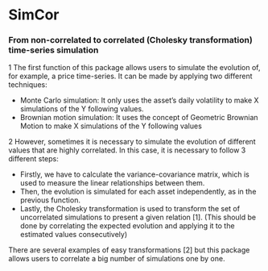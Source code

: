 # SimCor
### From non-correlated to correlated (Cholesky transformation) time-series simulation

1
The first function of this package allows users to simulate the evolution of, for example, a price time-series. It can be made by applying two different techniques:
- Monte Carlo simulation: It only uses the asset’s daily volatility to make X simulations of the Y following values.
- Brownian motion simulation: It uses the concept of Geometric Brownian Motion to make X simulations of the Y following values

2
However, sometimes it is necessary to simulate the evolution of different values that are highly correlated. In this case, it is necessary to follow 3 different steps:
- Firstly, we have to calculate the variance-covariance matrix, which is used to measure the linear relationships between them.
- Then, the evolution is simulated for each asset independently, as in the previous function.
- Lastly, the Cholesky transformation is used to transform the set of uncorrelated simulations to present a given relation [1]. (This should be done by correlating the expected evolution and applying it to the estimated values consecutively)


There are several examples of easy transformations [2] but this package allows users to correlate a big number of simulations one by one.
